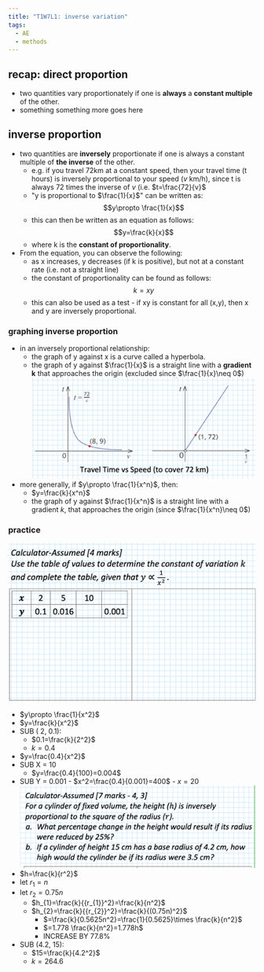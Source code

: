 ```yaml
---
title: "T1W7L1: inverse variation"
tags:
  - AE
  - methods
---
```


## recap: direct proportion

- two quantities vary proportionately if one is **always** a **constant multiple** of the other.
- something something more goes here

## inverse proportion

- two quantities are **inversely** proportionate if one is always a constant multiple of **the inverse** of the other.
  - e.g. if you travel 72km at a constant speed, then your travel time (t hours) is inversely proportional to your speed ($v$ km/h), since t is always 72 times the inverse of $v$ (i.e. $t=\frac{72}{v}$
  - "y is proportional to $\frac{1}{x}$" can be written as: $$y\propto \frac{1}{x}$$
  - this can then be written as an equation as follows: $$y=\frac{k}{x}$$
  - where k is the **constant of proportionality**.
- From the equation, you can observe the following:
  - as x increases, y decreases (if k is positive), but not at a constant rate (i.e. not a straight line)
  - the constant of proportionality can be found as follows: $$k=xy$$
  - this can also be used as a test - if xy is constant for all (x,y), then x and y are inversely proportional.

### graphing inverse proportion

- in an inversely proportional relationship:
  - the graph of y against x is a curve called a hyperbola.
  - the graph of y against $\frac{1}{x}$ is a straight line with a **gradient k** that approaches the origin (excluded since $\frac{1}{x}\neq 0$)![500](notes/images/Screen%20Shot%202023-03-14%20at%201.43.18%20pm.png)
- more generally, if $y\propto \frac{1}{x^n}$, then:
  - $y=\frac{k}{x^n}$
  - the graph of y against $\frac{1}{x^n}$ is a straight line with a gradient $k$, that approaches the origin (since $\frac{1}{x^n}\neq 0$)

### practice

![500](notes/images/Screen%20Shot%202023-03-14%20at%201.45.02%20pm.png)

- $y\propto \frac{1}{x^2}$
- $y=\frac{k}{x^2}$
- SUB ( 2, 0.1):
  - $0.1=\frac{k}{2^2}$
  - $k=0.4$
- $y=\frac{0.4}{x^2}$
- SUB X = 10
  - $y=\frac{0.4}{100}=0.004$
- SUB Y = 0.001 - $x^2=\frac{0.4}{0.001}=400$ - $x=20$
  ![](notes/images/Screen%20Shot%202023-03-14%20at%201.51.10%20pm.png)
- $h=\frac{k}{r^2}$
- let $r_{1}=n$
- let $r_{2}=0.75n$
  - $h_{1}=\frac{k}{{r_{1}}^2}=\frac{k}{n^2}$
  - $h_{2}=\frac{k}{{r_{2}}^2}=\frac{k}{(0.75n)^2}$
    - $=\frac{k}{0.5625n^2}=\frac{1}{0.5625}\times \frac{k}{n^2}$
    - $=1.778 \frac{k}{n^2}=1.778h$
    - INCREASE BY 77.8%
- SUB (4.2, 15):
  - $15=\frac{k}{4.2^2}$
  - $k=264.6$
